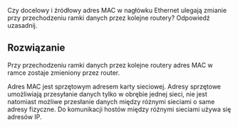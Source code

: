 Czy docelowy i źródłowy adres MAC w nagłówku Ethernet ulegają zmianie przy przechodzeniu ramki danych przez kolejne routery? Odpowiedź uzasadnij.

## Rozwiązanie

Przy przechodzeniu ramki danych przez kolejne routery adres MAC w ramce zostaje zmieniony przez router.

Adres MAC jest sprzętowym adresem karty sieciowej. Adresy sprzętowe umożliwiają przesyłanie danych tylko w obrębie jednej sieci, nie jest natomiast możliwe przesłanie danych między różnymi sieciami o same adresy fizyczne. Do komunikacji hostów między różnymi sieciami używa się adresów IP.
